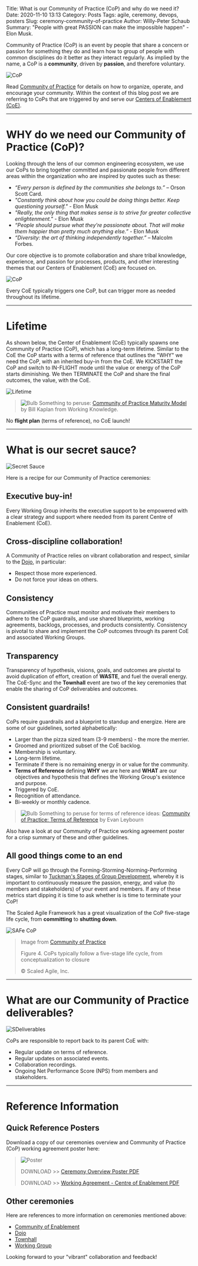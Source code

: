 Title: What is our Community of Practice (CoP) and why do we need it?
Date: 2020-11-10 13:13
Category: Posts
Tags: agile, ceremony, devops, posters
Slug: ceremony-community-of-practice
Author: Willy-Peter Schaub
Summary: "People with great PASSION can make the impossible happen" - Elon Musk.

Community of Practice (CoP) is an event by people that share a concern or passion for something they do and learn how to group of people with common disciplines do it better as they interact regularly. As implied by the name, a CoP is a **community**, driven by **passion**, and therefore voluntary.

![CoP](/images/ceremony-community-of-practice-1.png)

Read [Community of Practice](https://www.scaledagileframework.com/communities-of-practice/) for details on how to organize, operate, and encourage your community. Within the context of this blog post we are referring to CoPs that are triggered by and serve our [Centers of Enablement (CoE)](/images/coming-soon.png).

---

# WHY do we need our Community of Practice (CoP)?

Looking through the lens of our common engineering ecosystem, we use our CoPs to bring together committed and passionate people from different areas within the organization who are inspired by quotes such as these:

- _“Every person is defined by the communities she belongs to.”_ – Orson Scott Card.
- _"Constantly think about how you could be doing things better. Keep questioning yourself."_ - Elon Musk
- _"Really, the only thing that makes sense is to strive for greater collective enlightenment."_ - Elon Musk
- _“People should pursue what they’re passionate about. That will make them happier than pretty much anything else.”_ - Elon Musk
- _“Diversity: the art of thinking independently together.”_ – Malcolm Forbes.

Our core objective is to promote collaboration and share tribal knowledge, experience, and passion for processes, products, and other interesting themes that our Centers of Enablement (CoE) are focused on.

![CoP](/images/ceremony-community-of-practice-2.png)

Every CoE typically triggers one CoP, but can trigger more as needed throughout its lifetime.

---

# Lifetime

As shown below, the Center of Enablement (CoE) typically spawns one Community of Practice (CoP), which has a long-term lifetime. Similar to the CoE the CoP starts with a terms of reference that outlines the "WHY" we need the CoP, with an inherited buy-in from the CoE. We KICKSTART the CoP and switch to IN-FLIGHT mode until the value or energy of the CoP starts diminishing. We then TERMINATE the CoP and share the final outcomes, the value, with the CoE. 

![Lifetime](../images/ceremony-community-of-practice-lifetime.png) 

>
> ![Bulb](../images/moving-hundreds-of-pipeline-snowflakes-part8-7.png) Something to peruse:  [Community of Practice Maturity Model](https://workingknowledge-csp.com/wp-content/uploads/CoP_Maturity_Model_v1.pdf) by Bill Kaplan from Working Knowledge.
>

No **flight plan** (terms of reference), no CoE launch!

---

# What is our secret sauce?

![Secret Sauce](/images/ceremony-community-of-practice-3.png)

Here is a recipe for our Community of Practice ceremonies:

## Executive buy-in!

Every Working Group inherits the executive support to be empowered with a clear strategy and support where needed from its parent Centre of Enablement (CoE).

## Cross-discipline collaboration!

A Community of Practice relies on vibrant collaboration and respect, similar to the [Dojo](/images/coming-soon.png), in particular:

- Respect those more experienced. 
- Do not force your ideas on others.

## Consistency

Communities of Practice must monitor and motivate their members to adhere to the CoP guardrails, and use shared blueprints, working agreements, backlogs, processes, and products consistently. Consistency is pivotal to share and implement the CoP outcomes through its parent CoE and associated Working Groups.

## Transparency 

Transparency of hypothesis, visions, goals, and outcomes are pivotal to avoid duplication of effort, creation of **WASTE**, and fuel the overall energy. The CoE-Sync and the **Townhall** event are two of the key ceremonies that enable the sharing of CoP deliverables and outcomes.

## Consistent guardrails!

CoPs require guardrails and a blueprint to standup and energize. Here are some of our guidelines, sorted alphabetically:

- Larger than the pizza sized team (3-9 members) - the more the merrier.
- Groomed and prioritized subset of the CoE backlog.
- Membership is voluntary.
- Long-term lifetime.
- Terminate if there is no remaining energy in or value for the community.
- **Terms of Reference** defining **WHY** we are here and **WHAT** are our objectives and hypothesis that defines the Working Group's existence and purpose.
- Triggered by CoE.
- Recognition of attendance.
- Bi-weekly or monthly cadence.

>
> ![Bulb](../images/moving-hundreds-of-pipeline-snowflakes-part8-7.png) Something to peruse for terms of reference ideas: [Community of Practice: Terms of Reference](https://view.officeapps.live.com/op/view.aspx?src=http%3A%2F%2Ftheagiledirector.com%2Fimages%2FCoPToR-examplebyEvanLeybourn.docx) by Evan Leybourn
>

Also have a look at our Community of Practice working agreement poster for a crisp summary of these and other guidelines. 

## All good things come to an end

Every CoP will go through the Forming-Storming-Norming-Performing stages, similar to [Tuckman's Stages of Group Development](https://en.wikipedia.org/wiki/Tuckman%27s_stages_of_group_development), whereby it is important to continuously measure the passion, energy, and value (to members and stakeholders) of your event and members. 
If any of these metrics start dipping it is time to ask whether is is time to terminate your CoP!

The Scaled Agile Framework has a great visualization of the CoP five-stage life cycle, from **committing** to **shutting down**.

![SAFe CoP](../images/ceremony-community-of-practice-safe.png)

>
> Image from [Community of Practice](https://www.scaledagileframework.com/communities-of-practice/)
>
> Figure 4. CoPs typically follow a five-stage life cycle, from conceptualization to closure
>
> © Scaled Agile, Inc.
>

---

# What are our Community of Practice deliverables?

![SDeliverables](/images/ceremony-community-of-practice-4.png)

CoPs are responsible to report back to its parent CoE with:  

- Regular update on terms of reference.
- Regular updates on associated events.
- Collaboration recordings.
- Ongoing Net Performance Score (NPS) from members and stakeholders.

---

# Reference Information

## Quick Reference Posters

Download a copy of our ceremonies overview and Community of Practice (CoP) working agreement poster here:

> ![Poster](/images/moving-hundreds-of-pipeline-snowflakes-qr-1-2.png)
>
> DOWNLOAD >> [Ceremony Overview Poster PDF](/documents/working-agreement-ceremonies-overview.pdf)
>
> DOWNLOAD >> [Working Agreement - Centre of Enablement PDF](/documents/working-agreement-ceremony-community-of-practice.pdf)

## Other ceremonies

Here are references to more information on ceremonies mentioned above:

- [Community of Enablement](/images/coming-soon.png)
- [Dojo](/images/coming-soon.png)
- [Townhall](/images/coming-soon.png)
- [Working Group](/images/coming-soon.png)

Looking forward to your "vibrant" collaboration and feedback!

